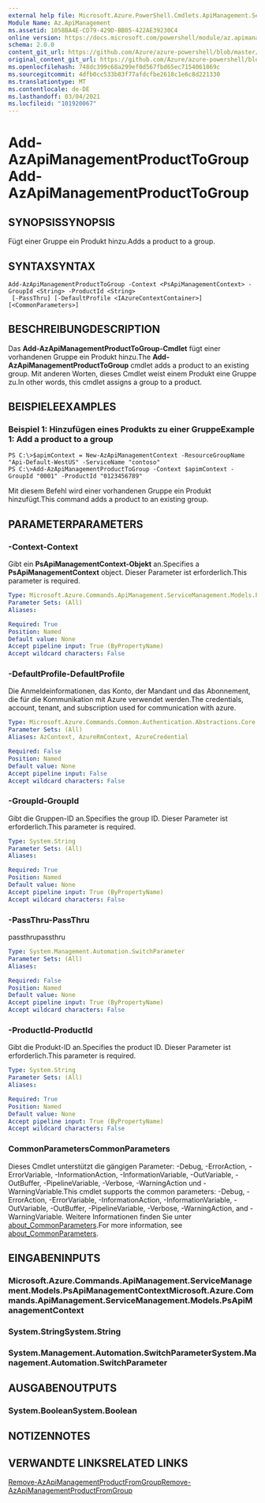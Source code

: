 ```yaml
---
external help file: Microsoft.Azure.PowerShell.Cmdlets.ApiManagement.ServiceManagement.dll-Help.xml
Module Name: Az.ApiManagement
ms.assetid: 1058BA4E-CD79-429D-BB05-422AE39230C4
online version: https://docs.microsoft.com/powershell/module/az.apimanagement/add-azapimanagementproducttogroup
schema: 2.0.0
content_git_url: https://github.com/Azure/azure-powershell/blob/master/src/ApiManagement/ApiManagement/help/Add-AzApiManagementProductToGroup.md
original_content_git_url: https://github.com/Azure/azure-powershell/blob/master/src/ApiManagement/ApiManagement/help/Add-AzApiManagementProductToGroup.md
ms.openlocfilehash: 748dc399c68a299ef0d567fbd65ec7154061869c
ms.sourcegitcommit: 4dfb0cc533b83f77afdcfbe2618c1e6c8d221330
ms.translationtype: MT
ms.contentlocale: de-DE
ms.lasthandoff: 03/04/2021
ms.locfileid: "101920067"
---
```

# <span data-ttu-id="dda7f-101">Add-AzApiManagementProductToGroup</span><span class="sxs-lookup"><span data-stu-id="dda7f-101">Add-AzApiManagementProductToGroup</span></span>

## <span data-ttu-id="dda7f-102">SYNOPSIS</span><span class="sxs-lookup"><span data-stu-id="dda7f-102">SYNOPSIS</span></span>
<span data-ttu-id="dda7f-103">Fügt einer Gruppe ein Produkt hinzu.</span><span class="sxs-lookup"><span data-stu-id="dda7f-103">Adds a product to a group.</span></span>

## <span data-ttu-id="dda7f-104">SYNTAX</span><span class="sxs-lookup"><span data-stu-id="dda7f-104">SYNTAX</span></span>

```
Add-AzApiManagementProductToGroup -Context <PsApiManagementContext> -GroupId <String> -ProductId <String>
 [-PassThru] [-DefaultProfile <IAzureContextContainer>] [<CommonParameters>]
```

## <span data-ttu-id="dda7f-105">BESCHREIBUNG</span><span class="sxs-lookup"><span data-stu-id="dda7f-105">DESCRIPTION</span></span>
<span data-ttu-id="dda7f-106">Das **Add-AzApiManagementProductToGroup-Cmdlet** fügt einer vorhandenen Gruppe ein Produkt hinzu.</span><span class="sxs-lookup"><span data-stu-id="dda7f-106">The **Add-AzApiManagementProductToGroup** cmdlet adds a product to an existing group.</span></span>
<span data-ttu-id="dda7f-107">Mit anderen Worten, dieses Cmdlet weist einem Produkt eine Gruppe zu.</span><span class="sxs-lookup"><span data-stu-id="dda7f-107">In other words, this cmdlet assigns a group to a product.</span></span>

## <span data-ttu-id="dda7f-108">BEISPIELE</span><span class="sxs-lookup"><span data-stu-id="dda7f-108">EXAMPLES</span></span>

### <span data-ttu-id="dda7f-109">Beispiel 1: Hinzufügen eines Produkts zu einer Gruppe</span><span class="sxs-lookup"><span data-stu-id="dda7f-109">Example 1: Add a product to a group</span></span>
```
PS C:\>$apimContext = New-AzApiManagementContext -ResourceGroupName "Api-Default-WestUS" -ServiceName "contoso"
PS C:\>Add-AzApiManagementProductToGroup -Context $apimContext -GroupId "0001" -ProductId "0123456789"
```

<span data-ttu-id="dda7f-110">Mit diesem Befehl wird einer vorhandenen Gruppe ein Produkt hinzufügt.</span><span class="sxs-lookup"><span data-stu-id="dda7f-110">This command adds a product to an existing group.</span></span>

## <span data-ttu-id="dda7f-111">PARAMETER</span><span class="sxs-lookup"><span data-stu-id="dda7f-111">PARAMETERS</span></span>

### <span data-ttu-id="dda7f-112">-Context</span><span class="sxs-lookup"><span data-stu-id="dda7f-112">-Context</span></span>
<span data-ttu-id="dda7f-113">Gibt ein **PsApiManagementContext-Objekt** an.</span><span class="sxs-lookup"><span data-stu-id="dda7f-113">Specifies a **PsApiManagementContext** object.</span></span>
<span data-ttu-id="dda7f-114">Dieser Parameter ist erforderlich.</span><span class="sxs-lookup"><span data-stu-id="dda7f-114">This parameter is required.</span></span>

```yaml
Type: Microsoft.Azure.Commands.ApiManagement.ServiceManagement.Models.PsApiManagementContext
Parameter Sets: (All)
Aliases:

Required: True
Position: Named
Default value: None
Accept pipeline input: True (ByPropertyName)
Accept wildcard characters: False
```

### <span data-ttu-id="dda7f-115">-DefaultProfile</span><span class="sxs-lookup"><span data-stu-id="dda7f-115">-DefaultProfile</span></span>
<span data-ttu-id="dda7f-116">Die Anmeldeinformationen, das Konto, der Mandant und das Abonnement, die für die Kommunikation mit Azure verwendet werden.</span><span class="sxs-lookup"><span data-stu-id="dda7f-116">The credentials, account, tenant, and subscription used for communication with azure.</span></span>

```yaml
Type: Microsoft.Azure.Commands.Common.Authentication.Abstractions.Core.IAzureContextContainer
Parameter Sets: (All)
Aliases: AzContext, AzureRmContext, AzureCredential

Required: False
Position: Named
Default value: None
Accept pipeline input: False
Accept wildcard characters: False
```

### <span data-ttu-id="dda7f-117">-GroupId</span><span class="sxs-lookup"><span data-stu-id="dda7f-117">-GroupId</span></span>
<span data-ttu-id="dda7f-118">Gibt die Gruppen-ID an.</span><span class="sxs-lookup"><span data-stu-id="dda7f-118">Specifies the group ID.</span></span>
<span data-ttu-id="dda7f-119">Dieser Parameter ist erforderlich.</span><span class="sxs-lookup"><span data-stu-id="dda7f-119">This parameter is required.</span></span>

```yaml
Type: System.String
Parameter Sets: (All)
Aliases:

Required: True
Position: Named
Default value: None
Accept pipeline input: True (ByPropertyName)
Accept wildcard characters: False
```

### <span data-ttu-id="dda7f-120">-PassThru</span><span class="sxs-lookup"><span data-stu-id="dda7f-120">-PassThru</span></span>
<span data-ttu-id="dda7f-121">passthru</span><span class="sxs-lookup"><span data-stu-id="dda7f-121">passthru</span></span>

```yaml
Type: System.Management.Automation.SwitchParameter
Parameter Sets: (All)
Aliases:

Required: False
Position: Named
Default value: None
Accept pipeline input: True (ByPropertyName)
Accept wildcard characters: False
```

### <span data-ttu-id="dda7f-122">-ProductId</span><span class="sxs-lookup"><span data-stu-id="dda7f-122">-ProductId</span></span>
<span data-ttu-id="dda7f-123">Gibt die Produkt-ID an.</span><span class="sxs-lookup"><span data-stu-id="dda7f-123">Specifies the product ID.</span></span>
<span data-ttu-id="dda7f-124">Dieser Parameter ist erforderlich.</span><span class="sxs-lookup"><span data-stu-id="dda7f-124">This parameter is required.</span></span>

```yaml
Type: System.String
Parameter Sets: (All)
Aliases:

Required: True
Position: Named
Default value: None
Accept pipeline input: True (ByPropertyName)
Accept wildcard characters: False
```

### <span data-ttu-id="dda7f-125">CommonParameters</span><span class="sxs-lookup"><span data-stu-id="dda7f-125">CommonParameters</span></span>
<span data-ttu-id="dda7f-126">Dieses Cmdlet unterstützt die gängigen Parameter: -Debug, -ErrorAction, -ErrorVariable, -InformationAction, -InformationVariable, -OutVariable, -OutBuffer, -PipelineVariable, -Verbose, -WarningAction und -WarningVariable.</span><span class="sxs-lookup"><span data-stu-id="dda7f-126">This cmdlet supports the common parameters: -Debug, -ErrorAction, -ErrorVariable, -InformationAction, -InformationVariable, -OutVariable, -OutBuffer, -PipelineVariable, -Verbose, -WarningAction, and -WarningVariable.</span></span> <span data-ttu-id="dda7f-127">Weitere Informationen finden Sie unter [about_CommonParameters](http://go.microsoft.com/fwlink/?LinkID=113216).</span><span class="sxs-lookup"><span data-stu-id="dda7f-127">For more information, see [about_CommonParameters](http://go.microsoft.com/fwlink/?LinkID=113216).</span></span>

## <span data-ttu-id="dda7f-128">EINGABEN</span><span class="sxs-lookup"><span data-stu-id="dda7f-128">INPUTS</span></span>

### <span data-ttu-id="dda7f-129">Microsoft.Azure.Commands.ApiManagement.ServiceManagement.Models.PsApiManagementContext</span><span class="sxs-lookup"><span data-stu-id="dda7f-129">Microsoft.Azure.Commands.ApiManagement.ServiceManagement.Models.PsApiManagementContext</span></span>

### <span data-ttu-id="dda7f-130">System.String</span><span class="sxs-lookup"><span data-stu-id="dda7f-130">System.String</span></span>

### <span data-ttu-id="dda7f-131">System.Management.Automation.SwitchParameter</span><span class="sxs-lookup"><span data-stu-id="dda7f-131">System.Management.Automation.SwitchParameter</span></span>

## <span data-ttu-id="dda7f-132">AUSGABEN</span><span class="sxs-lookup"><span data-stu-id="dda7f-132">OUTPUTS</span></span>

### <span data-ttu-id="dda7f-133">System.Boolean</span><span class="sxs-lookup"><span data-stu-id="dda7f-133">System.Boolean</span></span>

## <span data-ttu-id="dda7f-134">NOTIZEN</span><span class="sxs-lookup"><span data-stu-id="dda7f-134">NOTES</span></span>

## <span data-ttu-id="dda7f-135">VERWANDTE LINKS</span><span class="sxs-lookup"><span data-stu-id="dda7f-135">RELATED LINKS</span></span>

[<span data-ttu-id="dda7f-136">Remove-AzApiManagementProductFromGroup</span><span class="sxs-lookup"><span data-stu-id="dda7f-136">Remove-AzApiManagementProductFromGroup</span></span>](./Remove-AzApiManagementProductFromGroup.md)


